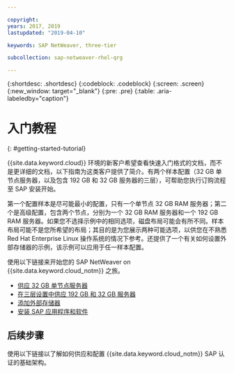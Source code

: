 ```yaml
---

copyright:
years: 2017, 2019
lastupdated: "2019-04-10"

keywords: SAP NetWeaver, three-tier

subcollection: sap-netweaver-rhel-qrg

---
```


{:shortdesc: .shortdesc}
{:codeblock: .codeblock}
{:screen: .screen}
{:new_window: target="_blank"}
{:pre: .pre}
{:table: .aria-labeledby="caption"}

# 入门教程
{: #getting-started-tutorial}

{{site.data.keyword.cloud}} 环境的新客户希望查看快速入门格式的文档，而不是更详细的文档，以下指南为这类客户提供了简介。有两个样本配置（32 GB 单节点服务器，以及包含 192 GB 和 32 GB 服务器的三层），可帮助您执行订购流程至 SAP 安装开始。

第一个配置样本是尽可能最小的配置，只有一个单节点 32 GB RAM 服务器；第二个是高级配置，包含两个节点，分别为一个 32 GB RAM 服务器和一个 192 GB RAM 服务器。如果您不选择示例中的相同选项，磁盘布局可能会有所不同。样本布局可能不是您所希望的布局；其目的是为您展示两种可能选项，以供您在不熟悉 Red Hat Enterprise Linux 操作系统的情况下参考。还提供了一个有关如何设置外部存储器的示例，该示例可以应用于任一样本配置。

使用以下链接来开始您的 SAP NetWeaver on {{site.data.keyword.cloud_notm}} 之旅。

  * [供应 32 GB 单节点服务器](/docs/infrastructure/sap-netweaver-rhel-qrg?topic=sap-netweaver-rhel-qrg-provisioning-a-32-gb-single-node-server#install_32GB)
  * [在三层设置中供应 192 GB 和 32 GB 服务器](/docs/infrastructure/sap-netweaver-rhel-qrg?topic=sap-netweaver-rhel-qrg-install-256GB#install-256GB)
  * [添加外部存储器](/docs/infrastructure/sap-netweaver-rhel-qrg?topic=sap-netweaver-rhel-qrg-storage#storage)
  * [安装 SAP 应用程序和软件](/docs/infrastructure/sap-netweaver-rhel-qrg?topic=sap-netweaver-rhel-qrg-install_landscape#install_landscape)

## 后续步骤

使用以下链接以了解如何供应和配置 {{site.data.keyword.cloud_notm}} SAP 认证的基础架构。
